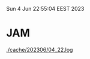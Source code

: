 Sun  4 Jun 22:55:04 EEST 2023
# JAM
<a href='./cache/202306/04_22.log'>./cache/202306/04_22.log</a>

